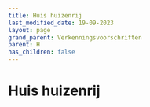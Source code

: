 ```yaml
---
title: Huis huizenrij
last_modified_date: 19-09-2023
layout: page
grand_parent: Verkenningsvoorschriften
parent: H
has_children: false
---
```


Huis huizenrij
==============

